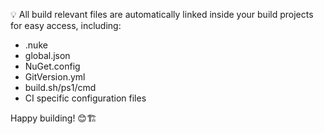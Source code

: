 💡 All build relevant files are automatically linked inside your build projects for easy access, including:

- .nuke
- global.json
- NuGet.config
- GitVersion.yml
- build.sh/ps1/cmd
- CI specific configuration files

Happy building! 😊🏗
